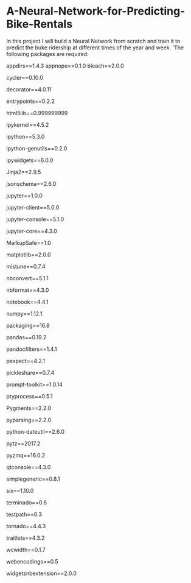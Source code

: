# A-Neural-Network-for-Predicting-Bike-Rentals
In this project I will build a Neural Network from scratch and train it to predict the buke ridership at different times of the year and week. 
'The following packages are required: 

appdirs==1.4.3
appnope==0.1.0
bleach==2.0.0

cycler==0.10.0

decorator==4.0.11

entrypoints==0.2.2

html5lib==0.999999999

ipykernel==4.5.2

ipython==5.3.0

ipython-genutils==0.2.0

ipywidgets==6.0.0

Jinja2==2.9.5

jsonschema==2.6.0

jupyter==1.0.0

jupyter-client==5.0.0

jupyter-console==5.1.0

jupyter-core==4.3.0

MarkupSafe==1.0

matplotlib==2.0.0

mistune==0.7.4

nbconvert==5.1.1

nbformat==4.3.0

notebook==4.4.1

numpy==1.12.1

packaging==16.8

pandas==0.19.2

pandocfilters==1.4.1

pexpect==4.2.1

pickleshare==0.7.4

prompt-toolkit==1.0.14

ptyprocess==0.5.1

Pygments==2.2.0

pyparsing==2.2.0

python-dateutil==2.6.0

pytz==2017.2

pyzmq==16.0.2

qtconsole==4.3.0

simplegeneric==0.8.1

six==1.10.0

terminado==0.6

testpath==0.3

tornado==4.4.3

traitlets==4.3.2

wcwidth==0.1.7

webencodings==0.5

widgetsnbextension==2.0.0

